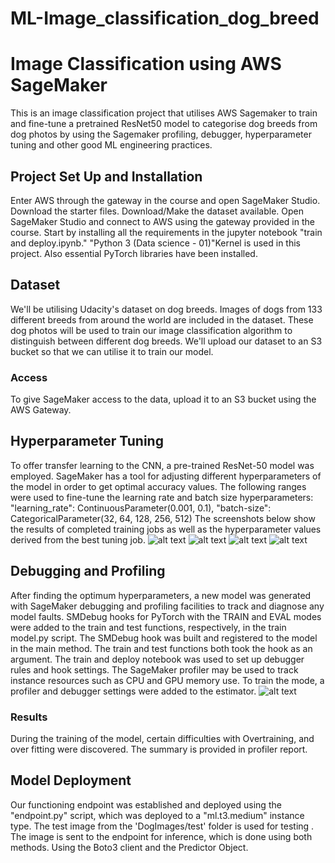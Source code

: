 # ML-Image_classification_dog_breed
# Image Classification using AWS SageMaker

This is an image classification project that utilises AWS Sagemaker to train and fine-tune a pretrained ResNet50 model to categorise dog breeds from dog photos by using the Sagemaker profiling, debugger, hyperparameter tuning and other good ML engineering practices. 
## Project Set Up and Installation
Enter AWS through the gateway in the course and open SageMaker Studio. 
Download the starter files.
Download/Make the dataset available. 
Open SageMaker Studio and connect to AWS using the gateway provided in the course.
Start by installing all the requirements in the jupyter notebook "train and deploy.ipynb."
"Python 3 (Data science - 01)"Kernel is used in this project. Also essential PyTorch libraries have been installed.
## Dataset
We'll be utilising Udacity's dataset on dog breeds.
Images of dogs from 133 different breeds from around the world are included in the dataset.
These dog photos will be used to train our image classification algorithm to distinguish between different dog breeds.
We'll upload our dataset to an S3 bucket so that we can utilise it to train our model.
### Access
To give SageMaker access to the data, upload it to an S3 bucket using the AWS Gateway.
## Hyperparameter Tuning
To offer transfer learning to the CNN, a pre-trained ResNet-50 model was employed. SageMaker has a tool for adjusting different hyperparameters of the model in order to get optimal accuracy values. The following ranges were used to fine-tune the learning rate and batch size hyperparameters:
"learning_rate": ContinuousParameter(0.001, 0.1),
"batch-size": CategoricalParameter(32, 64, 128, 256, 512)
The screenshots below show the results of completed training jobs as well as the hyperparameter values derived from the best tuning job.
![alt text](https://github.com/LittleAlchemy/ML-Image_classification_dog_breed/raw/main/screenshots/training%20jobs.png?raw=true)
![alt text](https://github.com/LittleAlchemy/ML-Image_classification_dog_breed/raw/main/screenshots/hyperparameter%20tuning.png?raw=true)
![alt text](https://github.com/LittleAlchemy/ML-Image_classification_dog_breed/raw/main/screenshots/best%20training%20job.png?raw=true)
![alt text](https://github.com/LittleAlchemy/ML-Image_classification_dog_breed/raw/main/screenshots/best%20trinng%20job%20log.png?raw=true)

 
## Debugging and Profiling
After finding the optimum hyperparameters, a new model was generated with SageMaker debugging and profiling facilities to track and diagnose any model faults. SMDebug hooks for PyTorch with the TRAIN and EVAL modes were added to the train and test functions, respectively, in the train model.py script. The SMDebug hook was built and registered to the model in the main method. The train and test functions both took the hook as an argument. The train and deploy notebook was used to set up debugger rules and hook settings. The SageMaker profiler may be used to track instance resources such as CPU and GPU memory use. To train the mode, a profiler and debugger settings were added to the estimator. 
![alt text](https://github.com/LittleAlchemy/ML-Image_classification_dog_breed/raw/main/screenshots/graph.png?raw=true)

### Results
During the training of the model, certain difficulties with Overtraining, and over fitting were discovered. The summary is provided in profiler report. 

## Model Deployment
Our functioning endpoint was established and deployed using the "endpoint.py" script, which was deployed to a "ml.t3.medium" instance type.
The test image from the 'DogImages/test' folder is used for testing .
The image is sent to the endpoint for inference, which is done using both methods.
Using the Boto3 client and the Predictor Object.

